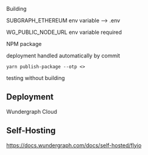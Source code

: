 
Building

SUBGRAPH_ETHEREUM env variable --> .env

WG_PUBLIC_NODE_URL env variable required

NPM package

deployment handled automatically by commit

`yarn publish-package --otp <>`

testing without building


## Deployment

Wundergraph Cloud

## Self-Hosting

https://docs.wundergraph.com/docs/self-hosted/flyio

